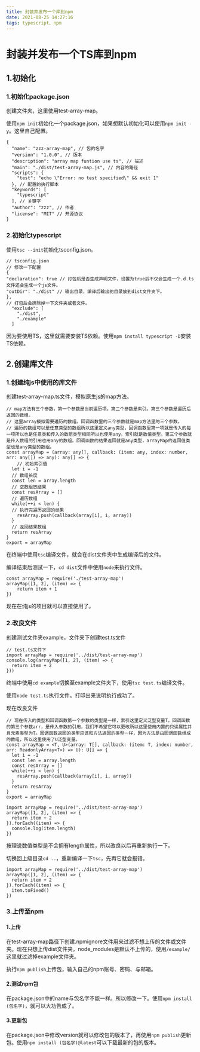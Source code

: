 ```yaml
---
title: 封装并发布一个库到npm
date: 2021-08-25 14:27:16
tags: typescript、npm
---
```


# 封装并发布一个TS库到npm

## 1.初始化

### 1.初始化package.json

创建文件夹，这里使用test-array-map。

使用`npm init`初始化一个package.json，如果想默认初始化可以使用`npm init -y`。这里自己配置。

```
{
  "name": "zzz-array-map", // 包的名字
  "version": "1.0.0", // 版本
  "description": "array map funtion use ts", // 描述
  "main": "./dist/test-array-map.js", // 内容的路径
  "scripts": {
    "test": "echo \"Error: no test specified\" && exit 1"
  }, // 配置的执行脚本
  "keywords": [
    "typescript"
  ], // 关键字
  "author": "zzz", // 作者
  "license": "MIT" // 开源协议
}
```

### 2.初始化typescript

使用`tsc --init`初始化tsconfig.json。

```
// tsconfig.json
// 修改一下配置
{
"declaration": true // 打包后是否生成声明文件，设置为true后不仅会生成一个.d.ts文件还会生成一个js文件。
"outDir": "./dist" // 输出目录，编译后输出的目录放到dist文件夹下。
},
// 打包后会排除掉一下文件夹或者文件。
  "exclude": [
    "./dist",
    "./example"
  ]

```

因为要使用TS，这里就需要安装TS依赖。使用`npm install typescript -D`安装TS依赖。

## 2.创建库文件

### 1.创建纯js中使用的库文件

创建test-array-map.ts文件，模拟原生js的map方法。

```
// map方法有三个参数，第一个参数是当前遍历项。第二个参数是索引。第三个参数是遍历后返回的数组。
// 这里array模拟需要遍历的数组。回调函数里的三个参数就是map方法里的三个参数。
// 遍历的数组可以是任意类型的数组所以这里定义any类型，回调函数里第一项就是传入的每一项所以也是任意类和传入的数组类型相同所以也使用any。索引就是数值类型。第三个参数就是传入数组的引用也用any的数组。回调函数的结果返回就是any类型，arrayMap的返回值类型也是any类型的数组。
const arrayMap = (array: any[], callback: (item: any, index: number, arr: any[]) => any): any[] => {
	// 初始索引值
  let i = -1
  // 数组长度
  const len = array.length
  // 空数组放结果
  const resArray = []
  // 遍历数组
  while(++i < len) {
  // 执行完遍历返回的结果
    resArray.push(callback(array[i], i, array))
  }
  // 返回结果数组
  return resArray
}
export = arrayMap
```

在终端中使用`tsc`编译文件，就会在dist文件夹中生成编译后的文件。

编译结束后测试一下，`cd dist`文件中使用`node`来执行文件。

```
const arrayMap = require('./test-array-map')
arrayMap([1, 2], (item) => {
	return item + 1
})
```

现在在纯js的项目就可以直接使用了。

### 2.改良文件

创建测试文件夹example，文件夹下创建test.ts文件

```
// test.ts文件下
import arrayMap = require('../dist/test-array-map')
console.log(arrayMap([1, 2], (item) => {
  return item + 2
}))
```

终端中使用`cd example`切换至example文件夹下，使用`tsc test.ts`编译文件。

使用`node test.ts`执行文件。打印出来说明执行成功了。

现在改良文件

```
// 现在传入的类型和回调函数第一个参数的类型是一样，索引这里定义泛型变量T。回调函数的第三个参数arr，是传入参数的引用，我们不希望它可以更改所以这里使用内置的只读属性并且元素类型为T。回调函数返回的类型应该和方法返回的类型一样，因为方法是由回调函数组成的数组，所以这里使用了U泛型变量。
const arrayMap = <T, U>(array: T[], callback: (item: T, index: number, arr: ReadonlyArray<T>) => U): U[] => {
  let i = -1
  const len = array.length
  const resArray = []
  while(++i < len) {
    resArray.push(callback(array[i], i, array))
  }
  return resArray
}
export = arrayMap
```

```
import arrayMap = require('../dist/test-array-map')
arrayMap([1, 2], (item) => {
  return item + 2
}).forEach((item) => {
  console.log(item.length)
})
```

按理说数值类型是不会拥有length属性，所以改良以后再重新执行一下。

切换回上级目录`cd ..`，重新编译一下`tsc`，先再它就会报错。

```
import arrayMap = require('../dist/test-array-map')
arrayMap([1, 2], (item) => {
  return item + 2
}).forEach((item) => {
  item.toFixed()
})
```

### 3.上传至npm

#### 1.上传

在test-array-map路径下创建.npmignore文件用来过滤不想上传的文件或文件夹。现在只想上传dist文件夹，node_modules是默认不上传的，使用`/example/`这里就过滤掉example文件夹。

执行`npm publish`上传包，输入自己的npm账号、密码、与邮箱。

#### 2.测试npm包

在package.json中的name与包名字不能一样。所以修改一下。使用`npm install (包名字)`，就可以大功告成了。

#### 3.更新包

在package.json中修改version就可以修改包的版本了，再使用`npm publish`更新包。使用`npm install (包名字)@latest`可以下载最新的包的版本。
